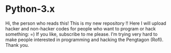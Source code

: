 # Python-3.x
Hi, the person who reads this! This is my new repository !! Here I will upload hacker and non-hacker codes for people who want to program or hack something: =) If you like, subscribe to me please. I’m trying very hard to make people interested in programming and hacking the Pengtagon (Rofl). Thank you.
